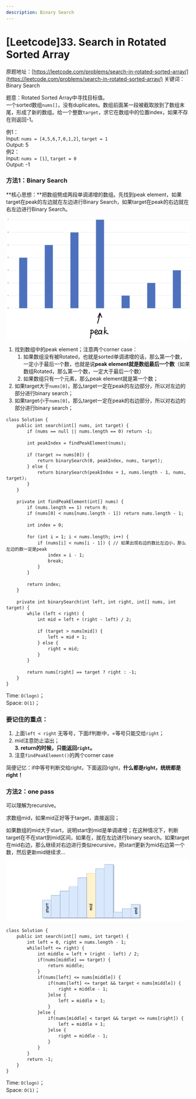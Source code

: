 ```yaml
---
description: Binary Search
---
```


# \[Leetcode\]33. Search in Rotated Sorted Array

原题地址：[https://leetcode.com/problems/search-in-rotated-sorted-array/](https://leetcode.com/problems/search-in-rotated-sorted-array/) 关键词：Binary Search

题意：Rotated Sorted Array中寻找目标值。  
一个sorted数组`nums[]`，没有duplicates。数组前面某一段被截取放到了数组末尾，形成了新的数组。给一个整数`target`，求它在数组中的位置index，如果不存在则返回-1。

例1：  
Input: `nums = [4,5,6,7,0,1,2]`, `target = 1`   
Output: 5  
例2：  
Input: `nums = [1]`, `target = 0`  
Output: -1



### 方法1：Binary Search

**核心思想：**把数组劈成两段单调递增的数组。先找到peak element，如果target在peak的左边就在左边进行Binary Search，如果target在peak的右边就在右左边进行Binary Search。

![](../.gitbook/assets/img_6472.jpg)

1. 找到数组中的peak element；注意两个corner case：
   1. 如果数组没有被Rotated，也就是sorted单调递增的话，那么第一个数，一定小于最后一个数，也就是说**peak element就是数组最后一个数**（如果数组Rotated，那么第一个数，一定大于最后一个数）
   2. 如果数组只有一个元素，那么peak element就是第一个数；
2. 如果target大于`nums[0]`，那么target一定在peak的左边部分，所以对左边的部分进行binary search；
3. 如果target小于`nums[0]`，那么target一定在peak的右边部分，所以对右边的部分进行binary search；

```text
class Solution {
    public int search(int[] nums, int target) {
        if (nums == null || nums.length == 0) return -1;
        
        int peakIndex = findPeakElement(nums);
        
        if (target >= nums[0]) {
            return binarySearch(0, peakIndex, nums, target);
        } else {
            return binarySearch(peakIndex + 1, nums.length - 1, nums, target);
        }
    }
    
    private int findPeakElement(int[] nums) {
        if (nums.length == 1) return 0;
        if (nums[0] < nums[nums.length - 1]) return nums.length - 1;
        
        int index = 0;
        
        for (int i = 1; i < nums.length; i++) {
            if (nums[i] < nums[i - 1]) { // 如果出现右边的数比左边小，那么左边的数一定是peak
                index = i - 1;
                break;
            }
        }
        
        return index;
    }
    
    private int binarySearch(int left, int right, int[] nums, int target) {
        while (left < right) {
            int mid = left + (right - left) / 2;
            
            if (target > nums[mid]) {
                left = mid + 1;
            } else {
                right = mid;
            }
        }
        
        return nums[right] == target ? right : -1;
    }
}
```

Time: `O(logn)`；  
Space: `O(1)`；



### 要记住的重点：

1. 上面`left < right` 无等号，下面if判断中，=等号只能交给`right`；  
2. mid注意防止溢出；  
**3. return的时候，只能返回`right`。**  
4. 注意`findPeakElement()`的两个corner case

简便记忆：if中等号判断交给right，下面返回right，**什么都是right，统统都是right！**



### 方法2：one pass

可以理解为recursive。

求数组mid，如果mid正好等于target，直接返回；

如果数组的mid大于start，说明start到mid是单调递增；在这种情况下，判断target在不在start到mid区间，如果在，就在左边进行binary search。如果target在mid右边，那么继续对右边进行类似recursive，把start更新为mid右边第一个数，然后更新mid继续求...

![](../.gitbook/assets/33_small_mid.png)

```text
class Solution {
    public int search(int[] nums, int target) {
        int left = 0, right = nums.length - 1;
        while(left <= right) {
            int middle = left + (right - left) / 2;
            if(nums[middle] == target) {
                return middle;
            }
            if(nums[left] <= nums[middle]) {
                if(nums[left] <= target && target < nums[middle]) {
                    right = middle - 1;
                }else {
                    left = middle + 1;
                }    
            }else {
                if(nums[middle] < target && target <= nums[right]) {
                    left = middle + 1;
                }else {
                    right = middle - 1;
                }
            }
        }
        return -1;
    }
}
```

Time: `O(logn)`；  
Space: `O(1)`；





